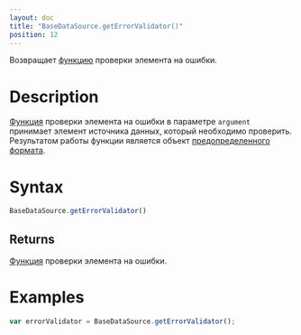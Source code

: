 ```yaml
---
layout: doc
title: "BaseDataSource.getErrorValidator()"
position: 12
---
```


Возвращает [функцию](../../../KeyConcepts/Script/) проверки элемента на ошибки.

# Description

[Функция](../../../KeyConcepts/Script/) проверки элемента на ошибки в параметре `argument` принимает
элемент источника данных, который необходимо проверить. Результатом работы функции является объект
[предопределенного формата](../ValidationResult/).

# Syntax

```js
BaseDataSource.getErrorValidator()
```

## Returns

[Функция](../../../KeyConcepts/Script/) проверки элемента на ошибки.

# Examples

```js
var errorValidator = BaseDataSource.getErrorValidator();
```
